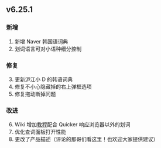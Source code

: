 ## v6.25.1

### 新增

1. 新增 Naver 韩国语词典
2. 划词语言可对小语种细分控制

### 修复

3. 更新沪江小 D 的韩语词典
4. 修复不小心隐藏掉的右上弹框选项
5. 修复拖动断掉问题

### 改进

6. Wiki 增加[教程](https://github.com/crimx/ext-saladict/wiki#triple-ctrl)配合 Quicker 响应浏览器以外的划词
7. 优化查词面板打开性能
8. 更改了产品描述（评论的那哥们看这里！也欢迎大家提供建议）

